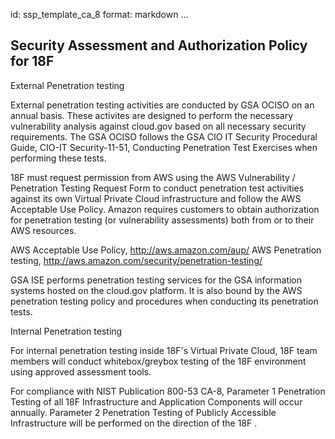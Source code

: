 id: ssp_template_ca_8
format: markdown
...
## Security Assessment and Authorization Policy for 18F

External Penetration testing

External penetration testing activities are conducted by GSA OCISO on an annual basis. These activites are designed to perform the necessary vulnerability analysis against cloud.gov based on all necessary security requirements. The GSA OCISO follows the GSA CIO IT Security Procedural Guide, CIO-IT Security-11-51, Conducting Penetration Test Exercises when performing these tests.

18F must request permission from AWS using the AWS Vulnerability / Penetration Testing Request Form to conduct penetration test activities against its own Virtual Private Cloud infrastructure and follow the AWS Acceptable Use Policy.
Amazon requires customers to obtain authorization for penetration testing (or vulnerability assessments) both from or to their AWS resources.

AWS Acceptable Use Policy, http://aws.amazon.com/aup/
AWS Penetration testing,  http://aws.amazon.com/security/penetration-testing/

GSA ISE performs penetration testing services for the GSA information systems hosted on the cloud.gov platform. It is also bound by the AWS penetration testing policy and procedures when conducting its penetration tests.

Internal Penetration testing

For internal penetration testing inside 18F's Virtual Private Cloud, 18F team members will conduct whitebox/greybox testing of the 18F environment using approved assessment tools.

For compliance with NIST Publication 800-53 CA-8, Parameter 1 Penetration Testing of all 18F Infrastructure and Application Components will occur annually. Parameter 2 Penetration Testing of Publicly Accessible Infrastructure will be performed on the direction of the 18F .
